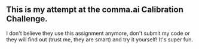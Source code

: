 ## This is my attempt at the comma.ai Calibration Challenge.

I don't believe they use this assignment anymore, don't submit my code or they will find out (trust me, they are smart) and try it yourself! It's super fun.
